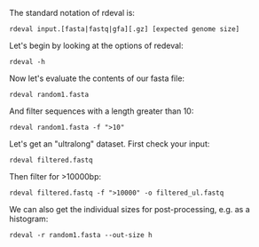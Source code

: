The standard notation of rdeval is:
``` 
rdeval input.[fasta|fastq|gfa][.gz] [expected genome size]
```

Let's begin by looking at the options of redeval:
```
rdeval -h
```

Now let's evaluate the contents of our fasta file:
```
rdeval random1.fasta
```

And filter sequences with a length greater than 10:
```
rdeval random1.fasta -f ">10"
```

Let's get an "ultralong" dataset. First check your input:
```
rdeval filtered.fastq
```

Then filter for >10000bp:
```
rdeval filtered.fastq -f ">10000" -o filtered_ul.fastq
```

We can also get the individual sizes for post-processing, e.g. as a histogram:
```
rdeval -r random1.fasta --out-size h
```
